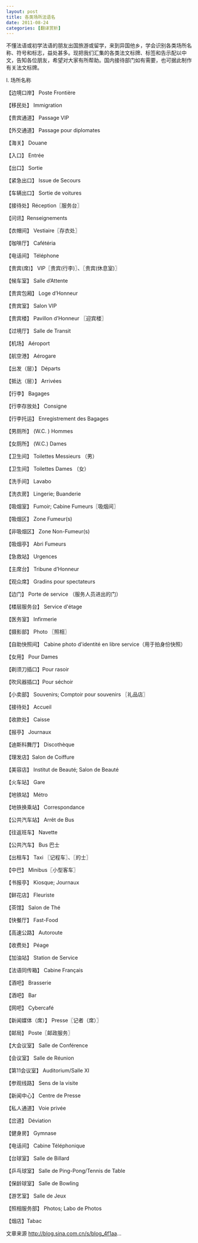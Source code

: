 ```yaml
---
layout: post
title: 各类场所法语名
date: 2011-08-24
categories: [翻译赏析]  
---
```


不懂法语或初学法语的朋友出国旅游或留学，来到异国他乡，学会识别各类场所名称、符号和标志，益处甚多。现把我们汇集的各类法文标牌、标签和告示配以中文，告知各位朋友，希望对大家有所帮助。国内接待部门如有需要，也可据此制作有关法文标牌。

I. 场所名称

【边境口岸】 Poste Frontière

【移民处】 Immigration

【贵宾通道】 Passage VIP

【外交通道】 Passage pour diplomates

【海关】 Douane

【入口】 Entrée

【出口】 Sortie

【紧急出口】 Issue de Secours

【车辆出口】 Sortie de voitures

【接待处】Réception〖服务台〗

【问讯】Renseignements

【衣帽间】 Vestiaire〖存衣处〗

【咖啡厅】 Cafétéria

【电话间】 Téléphone

【贵宾(席)】 VIP〖贵宾(行李)〗、〖贵宾(休息室)〗

【候车室】 Salle d’Attente

【贵宾包厢】 Loge d’Honneur

【贵宾室】 Salon VIP

【贵宾楼】 Pavillon d’Honneur 〖迎宾楼〗

【过境厅】 Salle de Transit

【机场】 Aéroport

【航空港】 Aérogare

【出发（层）】 Départs

【抵达（层）】 Arrivées

【行李】 Bagages

【行李存放处】 Consigne

【行李托运】 Enregistrement des Bagages

【男厕所】 (W.C. ) Hommes

【女厕所】 (W.C.) Dames

【卫生间】 Toilettes Messieurs （男）

【卫生间】 Toilettes Dames （女）

【洗手间】 Lavabo

【洗衣房】 Lingerie; Buanderie

【吸烟室】 Fumoir; Cabine Fumeurs〖吸烟间〗

【吸烟区】 Zone Fumeur(s)

【非吸烟区】 Zone Non-Fumeur(s)

【吸烟亭】 Abri Fumeurs

【急救站】 Urgences

【主席台】 Tribune d’Honneur

【观众席】 Gradins pour spectateurs

【边门】 Porte de service （服务人员进出的门）

【楼层服务台】 Service d'étage

【医务室】 Infirmerie

【摄影部】 Photo 〖照相〗

【自助快照间】 Cabine photo d'identité en libre service（用于拍身份快照）

【女用】 Pour Dames

【剃须刀插口】Pour rasoir

【吹风器插口】Pour séchoir

【小卖部】 Souvenirs; Comptoir pour souvenirs 〖礼品店〗

【接待处】 Accueil

【收款处】 Caisse

【报亭】 Journaux

【迪斯科舞厅】 Discothèque

【理发店】Salon de Coiffure

【美容店】 Institut de Beauté; Salon de Beauté

【火车站】 Gare

【地铁站】 Métro

【地铁换乘站】 Correspondance

【公共汽车站】 Arrêt de Bus

【往返班车】 Navette

【公共汽车】 Bus 巴士

【出租车】 Taxi 〖记程车〗、〖的士〗

【中巴】 Minibus〖小型客车〗

【书报亭】 Kiosque; Journaux

【鲜花店】 Fleuriste

【茶馆】 Salon de Thé

【快餐厅】 Fast-Food

【高速公路】 Autoroute

【收费处】 Péage

【加油站】 Station de Service

【法语同传箱】 Cabine Français

【酒吧】 Brasserie

【酒吧】 Bar

【网吧】 Cybercafé

【新闻媒体（席）】 Presse〖记者（席）〗

【邮局】 Poste〖邮政服务〗

【大会议室】 Salle de Conférence

【会议室】 Salle de Réunion

【第11会议室】 Auditorium/Salle XI

【参观线路】 Sens de la visite

【新闻中心】 Centre de Presse

【私人通道】 Voie privée

【岔道】 Déviation

【健身房】 Gymnase

【电话间】 Cabine Téléphonique

【台球室】 Salle de Billard

【乒乓球室】 Salle de Ping-Pong/Tennis de Table

【保龄球室】 Salle de Bowling

【游艺室】 Salle de Jeux

【照相服务部】 Photos; Labo de Photos

【烟店】Tabac

文章来源 http://blog.sina.com.cn/s/blog_4f1aa...
